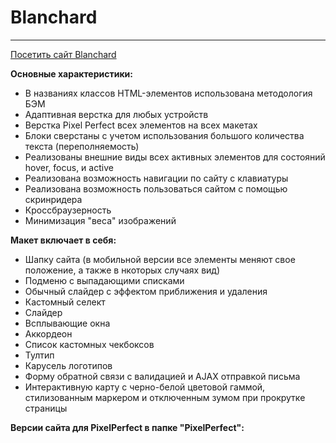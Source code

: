 # Blanchard

___
[Посетить сайт Blanchard](https://samaritynyn-rgb.github.io/Blanchard.io/)


**Основные характеристики:**

+ В названиях классов HTML-элементов использована методология БЭМ
+ Адаптивная верстка для любых устройств
+ Верстка Pixel Perfect всех элементов на всех макетах
+ Блоки сверстаны с учетом использования большого количества текста (переполняемость)
+ Реализованы внешние виды всех активных элементов для состояний hover, focus, и active
+ Реализована возможность навигации по сайту с клавиатуры
+ Реализована возможность пользоваться сайтом с помощью скринридера
+ Кроссбраузерность
+ Минимизация "веса" изображений


**Макет включает в себя:**

+ Шапку сайта (в мобильной версии все элементы меняют свое положение, а также в нкоторых случаях вид)
+ Подменю с выпадающими списками
+ Обычный слайдер с эффектом приближения и удаления
+ Кастомный селект
+ Слайдер 
+ Всплывающие окна
+ Аккордеон
+ Список кастомных чекбоксов
+ Тултип
+ Карусель логотипов
+ Форму обратной связи с валидацией и AJAX отправкой письма
+ Интерактивную карту с черно-белой цветовой гаммой, стилизованным маркером и отключенным зумом при прокрутке страницы


**Версии сайта для PixelPerfect в папке "PixelPerfect":**




